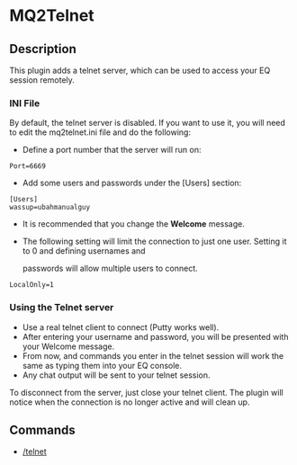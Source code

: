# MQ2Telnet

## Description

This plugin adds a telnet server, which can be used to access your EQ session remotely.

### INI File

By default, the telnet server is disabled. If you want to use it, you will need to edit the mq2telnet.ini file and do the following:

* Define a port number that the server will run on:

```text
Port=6669
```

* Add some users and passwords under the \[Users\] section:

```text
[Users]
wassup=ubahmanualguy
```

* It is recommended that you change the **Welcome** message.
* The following setting will limit the connection to just one user. Setting it to 0 and defining usernames and

  passwords will allow multiple users to connect.

```text
LocalOnly=1
```

### Using the Telnet server

* Use a real telnet client to connect \(Putty works well\).
* After entering your username and password, you will be presented with your Welcome message.
* From now, and commands you enter in the telnet session will work the same as typing them into your EQ console.
* Any chat output will be sent to your telnet session.

To disconnect from the server, just close your telnet client. The plugin will notice when the connection is no longer active and will clean up.

## Commands

* [/telnet](telnet.md)
